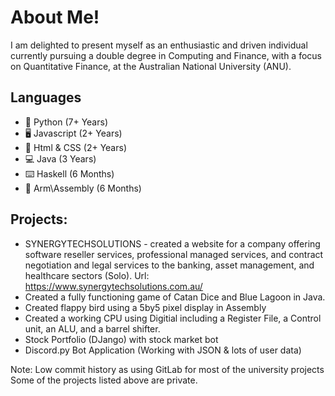 <h1>About Me!</h1>
I am delighted to present myself as an enthusiastic and driven individual currently pursuing a double degree in Computing and Finance, with a focus on Quantitative Finance, at the  Australian National University (ANU).

**Languages**
--
- 🐍 Python (7+ Years)
- 🖥️ Javascript (2+ Years)
- 📶 Html & CSS (2+ Years)
- 💻 Java (3 Years)
- ⌨️ Haskell (6 Months)
- 💪 Arm\Assembly (6 Months)

**Projects:**
--
- SYNERGYTECHSOLUTIONS - created a website for a company offering software reseller services, professional managed services, and contract negotiation and legal services to the banking, asset management, and healthcare sectors (Solo). Url: https://www.synergytechsolutions.com.au/
- Created a fully functioning game of Catan Dice and Blue Lagoon in Java. 
- Created flappy bird using a 5by5 pixel display in Assembly
- Created a working CPU using Digitial including a Register File, a Control unit, an ALU, and a barrel shifter. 
- Stock Portfolio (DJango) with stock market bot
- Discord.py Bot Application (Working with JSON & lots of user data)

Note: Low commit history as using GitLab for most of the university projects
Some of the projects listed above are private. 
